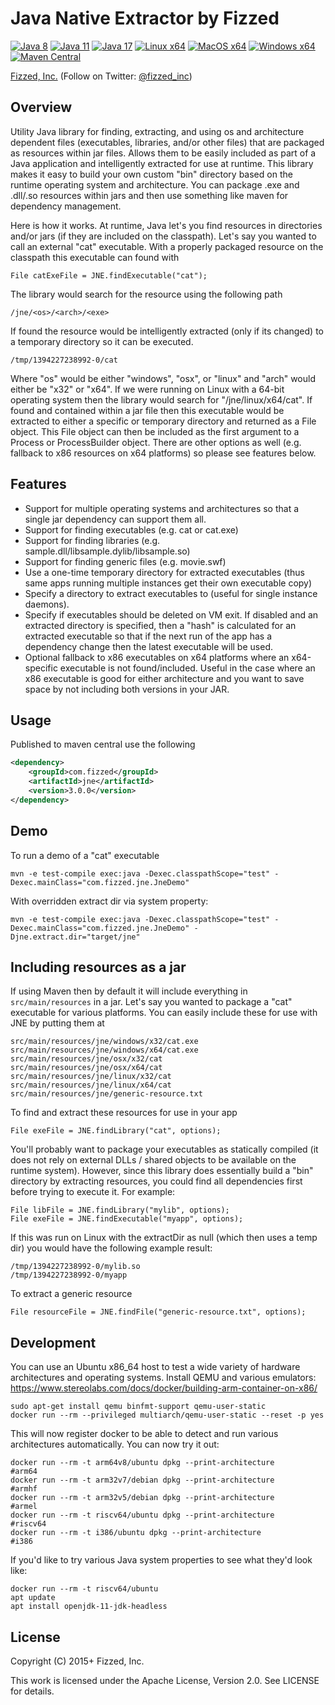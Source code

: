 # Java Native Extractor by Fizzed

[![Java 8](https://img.shields.io/github/actions/workflow/status/fizzed/jne/java8.yaml?branch=master&label=Java%208&style=flat-square)](https://github.com/fizzed/jne/actions/workflows/java8.yaml)
[![Java 11](https://img.shields.io/github/actions/workflow/status/fizzed/jne/java11.yaml?branch=master&label=Java%2011&style=flat-square)](https://github.com/fizzed/jne/actions/workflows/java11.yaml)
[![Java 17](https://img.shields.io/github/actions/workflow/status/fizzed/jne/java17.yaml?branch=master&label=Java%2017&style=flat-square)](https://github.com/fizzed/jne/actions/workflows/java17.yaml)
[![Linux x64](https://img.shields.io/github/actions/workflow/status/fizzed/jne/java8.yaml?branch=master&label=Linux%20x64&style=flat-square)](https://github.com/fizzed/jne/actions/workflows/java8.yaml)
[![MacOS x64](https://img.shields.io/github/actions/workflow/status/fizzed/jne/macos-x64.yaml?branch=master&label=MacOS%20x64&style=flat-square)](https://github.com/fizzed/jne/actions/workflows/macos-x64.yaml)
[![Windows x64](https://img.shields.io/github/actions/workflow/status/fizzed/jne/windows-x64.yaml?branch=master&label=Windows%20x64&style=flat-square)](https://github.com/fizzed/jne/actions/workflows/windows-x64.yaml)
[![Maven Central](https://img.shields.io/maven-central/v/com.fizzed/jne?style=flat-square)](https://mvnrepository.com/artifact/com.fizzed/jne)

[Fizzed, Inc.](http://fizzed.com) (Follow on Twitter: [@fizzed_inc](http://twitter.com/fizzed_inc))

## Overview

Utility Java library for finding, extracting, and using os and architecture
dependent files (executables, libraries, and/or other files) that are packaged
as resources within jar files. Allows them to be easily included as part of a
Java application and intelligently extracted for use at runtime. This library makes
it easy to build your own custom "bin" directory based on the runtime operating
system and architecture.  You can package .exe and .dll/.so resources within
jars and then use something like maven for dependency management.

Here is how it works. At runtime, Java let's you find resources in directories
and/or jars (if they are included on the classpath). Let's say you wanted to call
an external "cat" executable.  With a properly packaged resource on the classpath
this executable can found with

    File catExeFile = JNE.findExecutable("cat");

The library would search for the resource using the following path

    /jne/<os>/<arch>/<exe>

If found the resource would be intelligently extracted (only if its changed) to
a temporary directory so it can be executed.

    /tmp/1394227238992-0/cat

Where "os" would be either "windows", "osx", or "linux" and "arch" would either
be "x32" or "x64". If we were running on Linux with a 64-bit operating system
then the library would search for "/jne/linux/x64/cat". If found and contained
within a jar file then this executable would be extracted to either a specific
or temporary directory and returned as a File object. This File object can then
be included as the first argument to a Process or ProcessBuilder object. There
are other options as well (e.g. fallback to x86 resources on x64 platforms) so
please see features below.

## Features

 - Support for multiple operating systems and architectures so that a single
   jar dependency can support them all.
 - Support for finding executables (e.g. cat or cat.exe)
 - Support for finding libraries (e.g. sample.dll/libsample.dylib/libsample.so)
 - Support for finding generic files (e.g. movie.swf)
 - Use a one-time temporary directory for extracted executables (thus same apps
   running multiple instances get their own executable copy)
 - Specify a directory to extract executables to (useful for single instance
   daemons).
 - Specify if executables should be deleted on VM exit. If disabled and an
   extracted directory is specified, then a "hash" is calculated for an extracted
   executable so that if the next run of the app has a dependency change then
   the latest executable will be used.
 - Optional fallback to x86 executables on x64 platforms where an x64-specific
   executable is not found/included.  Useful in the case where an x86 executable
   is good for either architecture and you want to save space by not including both
   versions in your JAR.

## Usage

Published to maven central use the following

```xml
<dependency>
    <groupId>com.fizzed</groupId>
    <artifactId>jne</artifactId>
    <version>3.0.0</version>
</dependency>
```

## Demo

To run a demo of a "cat" executable

    mvn -e test-compile exec:java -Dexec.classpathScope="test" -Dexec.mainClass="com.fizzed.jne.JneDemo"

With overridden extract dir via system property:

    mvn -e test-compile exec:java -Dexec.classpathScope="test" -Dexec.mainClass="com.fizzed.jne.JneDemo" -Djne.extract.dir="target/jne"

## Including resources as a jar

If using Maven then by default it will include everything in `src/main/resources`
in a jar.  Let's say you wanted to package a "cat" executable for various platforms.
You can easily include these for use with JNE by putting them at

    src/main/resources/jne/windows/x32/cat.exe
    src/main/resources/jne/windows/x64/cat.exe
    src/main/resources/jne/osx/x32/cat
    src/main/resources/jne/osx/x64/cat
    src/main/resources/jne/linux/x32/cat
    src/main/resources/jne/linux/x64/cat
    src/main/resources/jne/generic-resource.txt

To find and extract these resources for use in your app

    File exeFile = JNE.findLibrary("cat", options);

You'll probably want to package your executables as statically compiled (it
does not rely on external DLLs / shared objects to be available on the runtime system).
However, since this library does essentially build a "bin" directory by extracting
resources, you could find all dependencies first before trying to execute it.
For example:

    File libFile = JNE.findLibrary("mylib", options);
    File exeFile = JNE.findExecutable("myapp", options);

If this was run on Linux with the extractDir as null (which then uses a temp dir)
you would have the following example result:

    /tmp/1394227238992-0/mylib.so
    /tmp/1394227238992-0/myapp

To extract a generic resource

    File resourceFile = JNE.findFile("generic-resource.txt", options);

## Development

You can use an Ubuntu x86_64 host to test a wide variety of hardware architectures and operating systems.
Install QEMU and various emulators: https://www.stereolabs.com/docs/docker/building-arm-container-on-x86/

    sudo apt-get install qemu binfmt-support qemu-user-static
    docker run --rm --privileged multiarch/qemu-user-static --reset -p yes

This will now register docker to be able to detect and run various architectures automatically. You can now try it out:

    docker run --rm -t arm64v8/ubuntu dpkg --print-architecture       #arm64
    docker run --rm -t arm32v7/debian dpkg --print-architecture       #armhf
    docker run --rm -t arm32v5/debian dpkg --print-architecture       #armel
    docker run --rm -t riscv64/ubuntu dpkg --print-architecture       #riscv64
    docker run --rm -t i386/ubuntu dpkg --print-architecture          #i386

If you'd like to try various Java system properties to see what they'd look like:

    docker run --rm -t riscv64/ubuntu
    apt update
    apt install openjdk-11-jdk-headless

## License

Copyright (C) 2015+ Fizzed, Inc.

This work is licensed under the Apache License, Version 2.0. See LICENSE for details.
